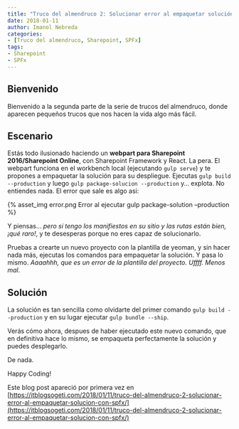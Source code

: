 ```yaml
---
title: "Truco del almendruco 2: Solucionar error al empaquetar solución con SPFx"
date: 2018-01-11
author: Imanol Nebreda
categories:
- [Truco del almendruco, Sharepoint, SPFx]
tags:
- Sharepoint
- SPFx
---
```


## Bienvenido

Bienvenido a la segunda parte de la serie de trucos del almendruco, donde aparecen pequeños trucos que nos hacen la vida algo más fácil.

## Escenario

Estás todo ilusionado haciendo un **webpart para Sharepoint 2016/Sharepoint Online**, con Sharepoint Framework y React. La pera. El webpart funciona en el workbench local (ejecutando `gulp serve`) y te propones a empaquetar la solución para su despliegue. Ejecutas `gulp build --production` y luego `gulp package-solucion --production` y… explota. No entiendes nada. El error que sale es algo asi:

{% asset_img error.png Error al ejecutar gulp package-solution –production %}

Y piensas… _pero si tengo los manifiestos en su sitio y las rutas están bien, ¡qué raro!_, y te desesperas porque no eres capaz de solucionarlo.

Pruebas a crearte un nuevo proyecto con la plantilla de yeoman, y sin hacer nada más, ejecutas los comandos para empaquetar la solución. Y pasa lo mismo. _Aaaahhh, que es un error de la plantilla del proyecto. Uffff. Menos mal_.

## Solución

La solución es tan sencilla como olvidarte del primer comando `gulp build --production` y en su lugar ejecutar `gulp bundle --ship`.

Verás cómo ahora, despues de haber ejecutado este nuevo comando, que en definitiva hace lo mismo, se empaqueta perfectamente la solución y puedes desplegarlo.

De nada.

Happy Coding!

Este blog post apareció por primera vez en [https://itblogsogeti.com/2018/01/11/truco-del-almendruco-2-solucionar-error-al-empaquetar-solucion-con-spfx/](https://itblogsogeti.com/2018/01/11/truco-del-almendruco-2-solucionar-error-al-empaquetar-solucion-con-spfx/)
